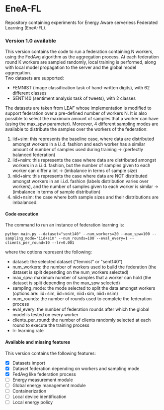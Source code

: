 # EneA-FL
Repository containing experiments for Energy Aware serverless Federated Learning (EneA-FL).

### Version 1.0 available

This version contains the code to run a federation containing N workers, using the FedAvg algorithm as the aggregation process.
At each federation round K workers are sampled randomly, local training is performed, along with local model propagation to the server and the global model aggregation.\
Two datasets are supported:
- FEMNIST (image classification task of hand-written digits), with 62 different classes
- SENT140 (sentiment analysis task of tweets), with 2 classes

The datasets are taken from LEAF whose implementation is modified to support federation over a pre-defined number of workers N.
It is also possible to select the maximum amount of samples that a worker can have (using the max_spw parameter). Moreover, 4 different sampling modes are available to distribute the samples over the workers of the federation:
1. iid+sim: this represents the baseline case, where data are distributed amongst workers in a i.i.d. fashion and each worker has a similar amount of number of samples used during training -> (perfectly balanced federation)
2. iid+nsim: this represents the case where data are distributed amongst workers in a i.i.d. fashion, but the number of samples given to each worker can differ a lot -> (imbalance in terms of sample size)
3. niid+sim: this represents the case where data are NOT distributed amongst workers in an i.i.d. fashion (labels distribution varies over workers), and the number of samples given to each worker is similar -> (imbalance in terms of sample distribution)
4. niid+nsim: the case where both sample sizes and their distributions are imbalanced.

#### Code execution

The command to run an instance of federation learning is:
```
python main.py --dataset="sent140" --num_workers=20 --max_spw=100 --sampling_mode='iid+sim' --num_rounds=100 --eval_every=1 --clients_per_round=10 --lr=0.001
```
where the options represent the following:
- dataset: the selected dataset ("femnist" or "sent140")
- num_workers: the number of workers used to build the federation (the dataset is split depending on the num_workers selected)
- max_spw: maximum number of samples that a worker can hold (the dataset is split depending on the max_spw selected)
- sampling_mode: the mode selected to split the data amongst workers (options are: iid+sim, iid+nsim, niid+sim, niid+nsim)
- num_rounds: the number of rounds used to complete the federation process
- eval_every: the number of federation rounds after which the global model is tested on every worker
- clients_per_round: the number of clients randomly selected at each round to execute the training process
- lr: learning rate


#### Available and missing features

This version contains the following features:
- [x] Datasets import
- [x] Dataset federation depending on workers and sampling mode
- [x] FedAvg like federation process
- [ ] Energy measurement module
- [ ] Global energy management module
- [ ] Containerization
- [ ] Local device identification
- [ ] Local energy policy
